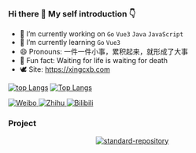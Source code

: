 ### Hi there 👋 My self introduction 👇    





- 🔭 I’m currently working on `Go` `Vue3` `Java` `JavaScript`
- 🌱 I’m currently learning `Go` `Vue3`
- 😄 Pronouns: 一件一件小事，累积起来，就形成了大事
- 🍊 Fun fact: Waiting for life is waiting for death
- 🕊 Site: https://xingcxb.com

[![top Langs](https://github-readme-stats.vercel.app/api?username=xingcxb&show_icons=true&theme=buefy)](https://github.com/anuraghazra/github-readme-stats)
[![Top Langs](https://github-readme-stats.vercel.app/api/top-langs/?username=xingcxb&layout=compact&hide=javascript,html)](https://github.com/anuraghazra/github-readme-stats)


<p align="left">
    <a href="https://weibo.com/xingcxb">
    <img src="https://img.shields.io/badge/Weibo-xingcxb-e31827?style=for-the-badge&logo=sinaweibo&logoColor=e31827" title="Click to visit my Weibo homepage" alt="Weibo" />
  </a>
    <a href="https://www.zhihu.com/people/easymbol">
    <img src="https://img.shields.io/badge/Zhihu-不器-0092f9?style=for-the-badge&logo=zhihu&logoColor=0092f9" title="Click to visit my Zhihu homepage" alt="Zhihu" />
  </a>
    <a href="https://space.bilibili.com/34705207/">
    <img src="https://img.shields.io/badge/Bilibili-easymbol-0091c3?style=for-the-badge&logo=bilibili" title="Click to visit my Bilibili space" alt="Bilibili" />
  </a>
</p>



### Project

<p  align="center">
  <a href="https://github.com/xingcxb/ToDb">
    <img src="https://github-readme-stats.vercel.app/api/pin/?username=xingcxb&repo=ToDb&&theme=cobalt" title="standard-repository" alt="standard-repository" />
  </a>
<!--   <a href="https://github.com/xingcxb/symbol_note">
    <img src="https://github-readme-stats.vercel.app/api/pin/?username=xingcxb&repo=symbol_note&&theme=cobalt" title="wails-template-vue" alt="wails-template-vue" />
  </a> -->
</p>
